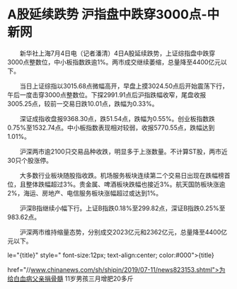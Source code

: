 # A股延续跌势 沪指盘中跌穿3000点-中新网

　　新华社上海7月4日电（记者潘清）4日A股延续跌势，上证综指盘中跌穿3000点整数位，中小板指数跌逾1%。两市成交继续萎缩，总量降至4400亿元以下。

　　当日上证综指以3015.68点微幅高开，早盘上摸3024.50点后开始震荡下行，午后一度击穿3000点整数位。下探2991.91点后沪指跌幅收窄，尾盘收报3005.25点，较前一交易日跌10.01点，跌幅为0.33%。

　　深证成指收盘报9368.30点，跌51.54点，跌幅为0.55%。创业板指数跌0.75%至1532.74点。中小板指数表现相对较弱，收报5770.55点，跌幅达到1.01%。

　　沪深两市逾2100只交易品种收跌，明显多于上涨数量。不计算ST股，两市近30只个股涨停。

　　大多数行业板块随股指收跌。机场服务板块连续第二个交易日出现在跌幅榜首位，且整体跌幅超过3%。贵金属、啤酒板块跌幅也接近3%。航天国防板块涨逾2%，海运、房地产、电信服务板块涨幅超过或达到1%。

　　沪深B指继续小幅下行。上证B指跌0.18%至299.82点，深证B指跌0.25%至983.62点。

　　沪深两市维持缩量态势，分别成交2023亿元和2362亿元，总量降至4400亿元以下。

le="{title}" style=" font-size:12px; text-align:center; color:#000">{title}

href="//www.chinanews.com/sh/shipin/2019/07-11/news823153.shtml">为给白血病父亲捐骨髓 11岁男孩三月增肥20多斤
